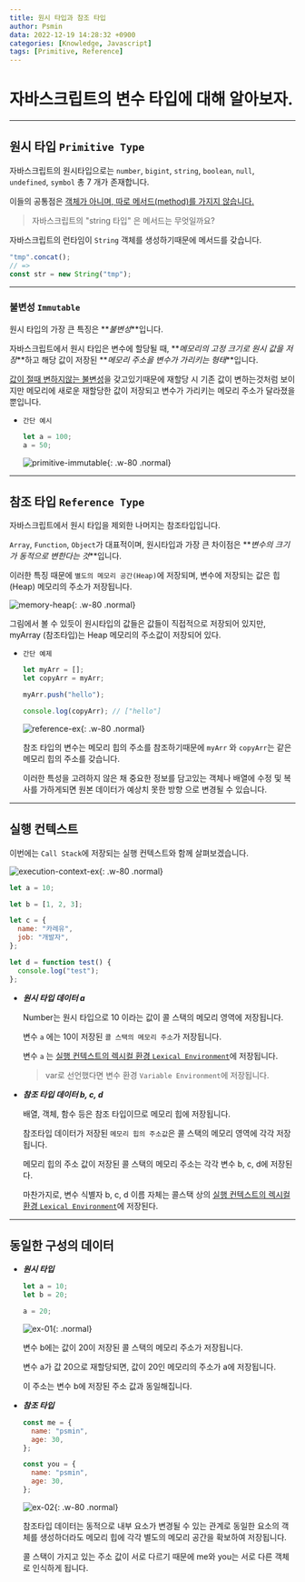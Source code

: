 ```yaml
---
title: 원시 타입과 참조 타입
author: Psmin
data: 2022-12-19 14:28:32 +0900
categories: [Knowledge, Javascript]
tags: [Primitive, Reference]
---
```


# 자바스크립트의 변수 타입에 대해 알아보자.

---

## 원시 타입 `Primitive Type`

자바스크립트의 원시타입으로는 `number`, `bigint`, `string`, `boolean`, `null`, `undefined`, `symbol` 총 7 개가 존재합니다.

이들의 공통점은 <u>객체가 아니며, 따로 메서드(method)를 가지지 않습니다.</u>

> 자바스크립트의 "string 타입" 은 메서드는 무엇일까요?

자바스크립트의 런타임이 `String` 객체를 생성하기때문에 메서드를 갖습니다.

```js
"tmp".concat();
// =>
const str = new String("tmp");
```

---

### 불변성 `Immutable`

원시 타입의 가장 큰 특징은 **_불변성_**입니다.

자바스크립트에서 원시 타입은 변수에 할당될 때, **_메모리의 고정 크기로 원시 값을 저장_**하고 해당 값이 저장된 **_메모리 주소을 변수가 가리키는 형태_**입니다.

<u>값이 절때 변하지않는 불변성</u>을 갖고있기때문에 재할당 시 기존 값이 변하는것처럼 보이지만 메모리에 새로운 재할당한 값이 저장되고 변수가 가리키는 메모리 주소가 달라졌을 뿐입니다.

- `간단 예시`

  ```js
  let a = 100;
  a = 50;
  ```

  ![primitive-immutable](/assets/img/primitive-immutable.png){: .w-80 .normal}

---

## 참조 타입 `Reference Type`

자바스크립트에서 원시 타입을 제외한 나머지는 참조타입입니다.

`Array`, `Function`, `Object`가 대표적이며, 원시타입과 가장 큰 차이점은 **_변수의 크기가 동적으로 변한다는 것_**입니다.

이러한 특징 때문에 `별도의 메모리 공간(Heap)`에 저장되며, 변수에 저장되는 값은 힙(Heap) 메모리의 주소가 저장됩니다.

![memory-heap](/assets/img/memory-heap.png){: .w-80 .normal}

그림에서 볼 수 있듯이 원시타입의 값들은 값들이 직접적으로 저장되어 있지만, myArray (참조타입)는 Heap 메모리의 주소값이 저장되어 있다.

- `간단 예제`

  ```js
  let myArr = [];
  let copyArr = myArr;

  myArr.push("hello");

  console.log(copyArr); // ["hello"]
  ```

  ![reference-ex](/assets/img/reference-ex.png){: .w-80 .normal}

  참조 타입의 변수는 메모리 힙의 주소를 참조하기때문에 `myArr` 와 `copyArr`는 같은 메모리 힙의 주소를 갖습니다.

  이러한 특성을 고려하지 않은 채 중요한 정보를 담고있는 객체나 배열에 수정 및 복사를 가하게되면 원본 데이터가 예상치 못한 방향 으로 변경될 수 있습니다.

---

## 실행 컨텍스트

이번에는 `Call Stack`에 저장되는 실행 컨텍스트와 함께 살펴보겠습니다.

![execution-context-ex](/assets/img/execution-context-ex.png){: .w-80 .normal}

```js
let a = 10;

let b = [1, 2, 3];

let c = {
  name: "카레유",
  job: "개발자",
};

let d = function test() {
  console.log("test");
};
```

- **_원시 타입 데이터 a_**

  Number는 원시 타입으로 10 이라는 값이 콜 스택의 메모리 영역에 저장됩니다.

  변수 `a` 에는 10이 저장된 `콜 스택의 메모리 주소`가 저장됩니다.

  변수 `a` 는 <u>실행 컨텍스트의 렉시컬 환경 `Lexical Environment`</u>에 저장됩니다.

  > var로 선언했다면 변수 환경 `Variable Environment`에 저장됩니다.

- **_참조 타입 데이터 b, c, d_**

  배열, 객체, 함수 등은 참조 타입이므로 메모리 힙에 저장됩니다.

  참조타입 데이터가 저장된 `메모리 힙의 주소값`은 콜 스택의 메모리 영역에 각각 저장됩니다.

  메모리 힙의 주소 값이 저장된 콜 스택의 메모리 주소는 각각 변수 b, c, d에 저장된다.

  마찬가지로, 변수 식별자 b, c, d 이름 자체는 콜스택 상의 <u>실행 컨텍스트의 렉시컬 환경 `Lexical Environment`</u>에 저장된다.

---

## 동일한 구성의 데이터

- **_원시 타입_**

  ```js
  let a = 10;
  let b = 20;

  a = 20;
  ```

  ![ex-01](/assets/img/ex-01.png){: .normal}

  변수 b에는 값이 20이 저장된 콜 스택의 메모리 주소가 저장됩니다.

  변수 a가 값 20으로 재할당되면, 값이 20인 메모리의 주소가 a에 저장됩니다.

  이 주소는 변수 b에 저장된 주소 값과 동일해집니다.

- **_참조 타입_**

  ```js
  const me = {
    name: "psmin",
    age: 30,
  };

  const you = {
    name: "psmin",
    age: 30,
  };
  ```

  ![ex-02](/assets/img/ex-02.png){: .w-80 .normal}

  참조타입 데이터는 동적으로 내부 요소가 변경될 수 있는 관계로 동일한 요소의 객체를 생성하더라도 메모리 힙에 각각 별도의 메모리 공간을 확보하여 저장됩니다.

  콜 스택이 가지고 있는 주소 값이 서로 다르기 때문에 me와 you는 서로 다른 객체로 인식하게 됩니다.
